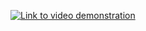 [![Link to video demonstration](https://img.youtube.com/vi/J7qs8IHLkeM/0.jpg)](https://youtu.be/J7qs8IHLkeM)
